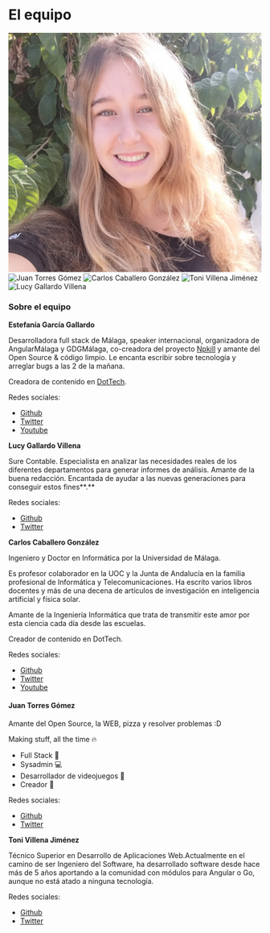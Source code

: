 # El equipo

![Estefanía García Gallardo](../.gitbook/assets/nya-pic.jpg) ![Juan Torres Gómez](https://avatars3.githubusercontent.com/u/16844185) ![Carlos Caballero González](https://carloscaballero.io/assets/img/profile\_image.jpg?v=ed8cb96981) ![Toni Villena Jiménez](https://avatars1.githubusercontent.com/u/7110786) ![Lucy Gallardo Villena](https://pbs.twimg.com/profile\_images/1315650504970719233/5D5zwJKs\_400x400.jpg)

### Sobre el equipo

**Estefanía García Gallardo**

Desarrolladora full stack de Málaga, speaker internacional, organizadora de AngularMálaga y GDGMálaga, co-creadora del proyecto [Npkill](https://npkill.js.org/) y amante del Open Source & código limpio. Le encanta escribir sobre tecnología y arreglar bugs a las 2 de la mañana.&#x20;

Creadora de contenido en [DotTech](https://www.youtube.com/c/DotTechES).&#x20;

Redes sociales:

* [Github](https://github.com/nyagarcia)&#x20;
* [Twitter](https://twitter.com/nyablk)
* [Youtube](https://www.youtube.com/c/DotTechES)

**Lucy Gallardo Villena**

Sure Contable. Especialista en analizar las necesidades reales de los diferentes departamentos para generar informes de análisis. Amante de la buena redacción. Encantada de ayudar a las nuevas generaciones para conseguir estos fines**.**

Redes sociales:

* [Github](https://github.com/lucy6767)
* [Twitter](https://twitter.com/lucy6767)

**Carlos Caballero González**

Ingeniero y Doctor en Informática por la Universidad de Málaga.

Es profesor colaborador en la UOC y la Junta de Andalucía en la familia profesional de Informática y Telecomunicaciones. Ha escrito varios libros docentes y más de una decena de artículos de investigación en inteligencia artificial y física solar.

Amante de la Ingeniería Informática que trata de transmitir este amor por esta ciencia cada día desde las escuelas.

Creador de contenido en DotTech.&#x20;

Redes sociales:

* [Github](https://github.com/caballerog)
* [Twitter](https://twitter.com/carlillo)
* [Youtube](https://www.youtube.com/c/DotTechES)

#### **Juan Torres Gómez**

Amante del Open Source, la WEB, pizza y resolver problemas :D

Making stuff, all the time 🔥

* Full Stack 🌌
* Sysadmin 💻
* Desarrollador de videojuegos 👾
* Creador 🔩

Redes sociales:

* [Github](https://github.com/zaldih)
* [Twitter](https://twitter.com/juaniman99)

**Toni Villena Jiménez**

Técnico Superior en Desarrollo de Aplicaciones Web.Actualmente en el camino de ser Ingeniero del Software, ha desarrollado software desde hace más de 5 años aportando a la comunidad con módulos para Angular o Go, aunque no está atado a ninguna tecnología.

Redes sociales:

* [Github](https://github.com/tonivj5)
* [Twitter](https://twitter.com/tonivj5)
